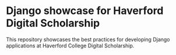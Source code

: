 # Django showcase for Haverford Digital Scholarship
This repository showcases the best practices for developing Django applications at Haverford College Digital Scholarship.
